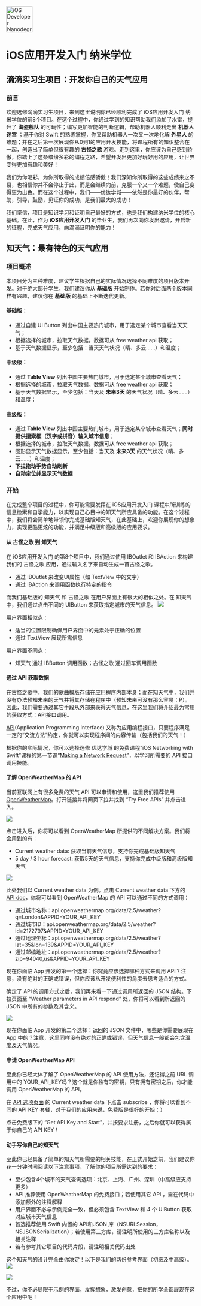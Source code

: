 <img src="https://s3-us-west-1.amazonaws.com/udacity-content/degrees/catalog-images/nd003.png" alt="iOS Developer Nanodegree logo" height="70" >

# iOS应用开发入门 纳米学位
## 滴滴实习生项目：开发你自己的天气应用
### 前言
欢迎选修滴滴实习生项目，来到这里说明你已经顺利完成了 iOS应用开发入门 纳米学位的前8个项目。在这个过程中，你通过学到的知识帮助我们添加了水雷，提升了 **海盗舰队** 的可玩性；编写更加智能的判断逻辑，帮助机器人顺利走出 **机器人迷宫** ；基于你对 Swift 的熟练掌握，你又帮助机器人一次又一次地化解 **外星人** 的难题；并在之后第一次展现你从0到1的应用开发技能，将课程所有的知识整合在一起，创造出了简单但很有趣的 **古怪之歌** 游戏。走到这里，你应该为自己感到骄傲，你踏上了这条缤纷多彩的编程之路，希望开发出更加好玩好用的应用，让世界变得更加有趣和美好！

我们为你喝彩，为你所取得的成绩倍感骄傲！我们深知你所取得的这些成绩来之不易，也相信你并不会停止于此，而是会继续向前，克服一个又一个难题，使自己变得更为出色。而在这个过程中，我们——优达学城——依然是你最好的伙伴，帮助，引导，鼓励，见证你的成功，是我们最大的成功！

我们坚信，项目是知识学习和证明自己最好的方式，也是我们构建纳米学位的核心基础。在此，作为 **iOS应用开发入门** 的毕业生，我们再次向你发出邀请，开启新的征程，完成天气应用，向滴滴证明你的能力！

## 知天气：最有特色的天气应用
### 项目概述
本项目分为三种难度，建议学生根据自己的实际情况选择不同难度的项目版本开发。对于绝大部分学生，我们建议你从 **基础版** 开始制作。若你对后面两个版本同样有兴趣，建议你在 **基础版** 的基础上不断迭代更新。

#### 基础版：

* 通过自建 UI Button 列出中国主要热门城市，用于选定某个城市查看当天天气；
* 根据选择的城市，拉取天气数据。数据可从 free weather api 获取；
* 基于天气数据显示，至少包括：当天天气状况（晴、多云……）和温度；

#### 中级版：

* 通过 **Table View** 列出中国主要热门城市，用于选定某个城市查看天气；
* 根据选择的城市，拉取天气数据。数据可从 free weather api 获取；
* 基于天气数据显示，至少包括：当天及 **未来3天** 的天气状况（晴、多云……）和温度；

#### 高级版：

* 通过 **Table View** 列出中国主要热门城市，用于选定某个城市查看天气；**同时提供搜索框（汉字或拼音）输入城市信息**；
* 根据选择的城市，拉取天气数据。数据可从 free weather api 获取；
* 图形显示天气数据显示，至少包括：当天及 **未来3天** 的天气状况（晴、多云……）和温度；
* **下拉拖动手势自动刷新**
* **自动定位并显示天气数据**

### 开始

在完成整个项目的过程中，你可能需要发挥在 iOS应用开发入门 课程中所训练的信息检索和自学能力，以实现自己心目中的知天气所应具备的功能。在这个过程中，我们将会简单地带领你完成基础版知天气，在此基础上，欢迎你展现你的想象力，实现更酷更炫的功能，并满足中级版和高级版的应用要求。

#### 从 古怪之歌 到 知天气
在 iOS应用开发入门 的第8个项目中，我们通过使用 IBOutlet 和 IBAction 来构建我们的 古怪之歌 应用，通过输入名字来自动生成一首古怪之歌。

* 通过 IBOutlet 来改变UI属性（如 TextView 中的文字）
* 通过 IBAction 来调用函数执行特定的指令

而我们基础版的 知天气 和 古怪之歌 在用户界面上有很大的相似之处。在 知天气 中，我们通过点击不同的 UIButton 来获取指定城市的天气信息。
![](WeatherApp_VS_SillySong.png)

用户界面相似点：

* 适当的位置限制确保用户界面中的元素处于正确的位置
* 通过 TextView 展现所需信息

用户界面不同点：

* 知天气 通过 IBButton 调用函数；古怪之歌 通过回车调用函数

#### 通过 API 获取数据

在古怪之歌中，我们的歌曲模版存储在应用程序内部本身；而在知天气中，我们并没有办法预知未来的天气并将其存储在程序中（预知未来可没有那么容易：P）。因此，我们需要通过其它手段从外部来获得天气信息，在这里我们将介绍最为常用的获取方式：API接口调用。

[API](https://zh.wikipedia.org/wiki/%E5%BA%94%E7%94%A8%E7%A8%8B%E5%BA%8F%E6%8E%A5%E5%8F%A3)(Application Programming Interface) 又称为应用编程接口，只要程序满足一定的“交流方法”约定，你就可以实现程序间的内容传输（包括我们的天气！）

根据你的实际情况，你可以选择选修 优达学城 的免费课程“iOS Networking with Swift”课程的第一节课“[Making a Network Request](https://classroom.udacity.com/courses/ud421/lessons/6563524813/concepts/37506287980923#)”，以学习所需要的 API 接口调用技能。

#### 了解 OpenWeatherMap 的 API

当前互联网上有很多免费的天气 API 可以申请和使用，这里我们推荐使用 [OpenWeatherMap](http://openweathermap.org/)。打开链接并将网页下拉并找到 “Try Free APIs” 并点击进入。


![](openweathermap_1.gif)


点击进入后，你将可以看到 OpenWeatherMap 所提供的不同解决方案。我们将会用到的有：

* Current weather data: 获取当前天气信息，支持你完成基础版知天气
* 5 day / 3 hour forecast: 获取5天的天气信息，支持你完成中级版和高级版知天气


![](openweathermap_2.png)



此处我们以 Current weather data 为例。点击 Current weather data 下方的 [API doc](http://openweathermap.org/current)，你将可以看到 OpenWeatherMap 的 API 可以通过不同的方式调用：

* 通过城市名称：api.openweathermap.org/data/2.5/weather?q=London&APPID=YOUR\_API_KEY
* 通过城市ID：api.openweathermap.org/data/2.5/weather?id=2172797&APPID=YOUR\_API_KEY
* 通过地理坐标：api.openweathermap.org/data/2.5/weather?lat=35&lon=139&APPID=YOUR\_API_KEY
* 通过邮编地址：api.openweathermap.org/data/2.5/weather?zip=94040,us&APPID=YOUR\_API_KEY

现在你面临 App 开发的第一个选择：你究竟应该选择哪种方式来调用 API？注意，没有绝对的正确或错误，但你应该从开发便利性的角度去思考适合的方式。

确定了 API 的调用方式之后，我们再来看一下通过调用所返回的 JSON 结构。下拉页面至 “Weather parameters in API respond” 处，你将可以看到所返回的 JSON 中所有的参数及其含义。

![](openweathermap_3.png)

现在你面临 App 开发的第二个选择：返回的 JSON 文件中，哪些是你需要展现在 App 中的？注意，这里同样没有绝对的正确或错误，但天气信息一般都会包含温度及天气情况。

#### 申请 OpenWeatherMap API

至此你已经大体了解了 OpenWeatherMap 的 API 使用方法，还记得之前 URL 调用中的 YOUR\_API_KEY吗？这个就是你独有的密钥，只有拥有密钥之后，你才能调用 OpenWeatherMap 的 API。

在 [API 选项页面](http://openweathermap.org/api) 的 Current weather data 下点击 subscribe ，你将可以看到不同的 API KEY 套餐，对于我们的应用来说，免费版是很好的开始：）

点击免费版下的 “Get API Key and Start”，并按要求注册，之后你就可以获得属于你自己的 API KEY！

#### 动手写你自己的知天气

至此你已经具备了简单的知天气所需要的相关技能，在正式开始之前，我们建议你花一分钟时间阅读以下注意事项，了解你的项目所需达到的要求：

* 至少包含4个城市的天气查询选项：北京、上海、广州、深圳（中高级应支持更多）
* API 推荐使用 OpenWeatherMap 的免费接口；若使用其它 API ，需在代码中添加额外的注释解释
* 用户界面不必与示例完全一致，但必须包含 TextView 和 4 个 UIButton 获取对应城市天气信息
* 首选推荐使用 Swift 内置的 API和JSON 库（NSURLSession，NSJSONSerialization）；若使用第三方库，请注明所使用的三方库名称以及相关注释
* 若有参考其它项目的代码片段，请注明相关代码出处

这个知天气的设计完全由你决定！以下是我们的两份参考界面（初级及中高级）。
![](demo1.png)

![](demo2.png)

不过，你不必局限于示例的界面，发挥想象，激发创意，把你的所学全都展现在这个应用中吧！





